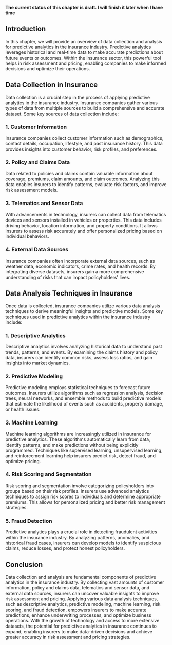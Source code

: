 **The current status of this chapter is draft. I will finish it later when I have time**

Introduction
------------

In this chapter, we will provide an overview of data collection and analysis for predictive analytics in the insurance industry. Predictive analytics leverages historical and real-time data to make accurate predictions about future events or outcomes. Within the insurance sector, this powerful tool helps in risk assessment and pricing, enabling companies to make informed decisions and optimize their operations.

Data Collection in Insurance
----------------------------

Data collection is a crucial step in the process of applying predictive analytics in the insurance industry. Insurance companies gather various types of data from multiple sources to build a comprehensive and accurate dataset. Some key sources of data collection include:

### 1. Customer Information

Insurance companies collect customer information such as demographics, contact details, occupation, lifestyle, and past insurance history. This data provides insights into customer behavior, risk profiles, and preferences.

### 2. Policy and Claims Data

Data related to policies and claims contain valuable information about coverage, premiums, claim amounts, and claim outcomes. Analyzing this data enables insurers to identify patterns, evaluate risk factors, and improve risk assessment models.

### 3. Telematics and Sensor Data

With advancements in technology, insurers can collect data from telematics devices and sensors installed in vehicles or properties. This data includes driving behavior, location information, and property conditions. It allows insurers to assess risk accurately and offer personalized pricing based on individual behaviors.

### 4. External Data Sources

Insurance companies often incorporate external data sources, such as weather data, economic indicators, crime rates, and health records. By integrating diverse datasets, insurers gain a more comprehensive understanding of risks that can impact policyholders' lives.

Data Analysis Techniques in Insurance
-------------------------------------

Once data is collected, insurance companies utilize various data analysis techniques to derive meaningful insights and predictive models. Some key techniques used in predictive analytics within the insurance industry include:

### 1. Descriptive Analytics

Descriptive analytics involves analyzing historical data to understand past trends, patterns, and events. By examining the claims history and policy data, insurers can identify common risks, assess loss ratios, and gain insights into market dynamics.

### 2. Predictive Modeling

Predictive modeling employs statistical techniques to forecast future outcomes. Insurers utilize algorithms such as regression analysis, decision trees, neural networks, and ensemble methods to build predictive models that estimate the likelihood of events such as accidents, property damage, or health issues.

### 3. Machine Learning

Machine learning algorithms are increasingly utilized in insurance for predictive analytics. These algorithms automatically learn from data, identify patterns, and make predictions without being explicitly programmed. Techniques like supervised learning, unsupervised learning, and reinforcement learning help insurers predict risk, detect fraud, and optimize pricing.

### 4. Risk Scoring and Segmentation

Risk scoring and segmentation involve categorizing policyholders into groups based on their risk profiles. Insurers use advanced analytics techniques to assign risk scores to individuals and determine appropriate premiums. This allows for personalized pricing and better risk management strategies.

### 5. Fraud Detection

Predictive analytics plays a crucial role in detecting fraudulent activities within the insurance industry. By analyzing patterns, anomalies, and historical fraud cases, insurers can develop models to identify suspicious claims, reduce losses, and protect honest policyholders.

Conclusion
----------

Data collection and analysis are fundamental components of predictive analytics in the insurance industry. By collecting vast amounts of customer information, policy and claims data, telematics and sensor data, and external data sources, insurers can uncover valuable insights to improve risk assessment and pricing. Applying various data analysis techniques, such as descriptive analytics, predictive modeling, machine learning, risk scoring, and fraud detection, empowers insurers to make accurate predictions, enhance underwriting processes, and optimize business operations. With the growth of technology and access to more extensive datasets, the potential for predictive analytics in insurance continues to expand, enabling insurers to make data-driven decisions and achieve greater accuracy in risk assessment and pricing strategies.
